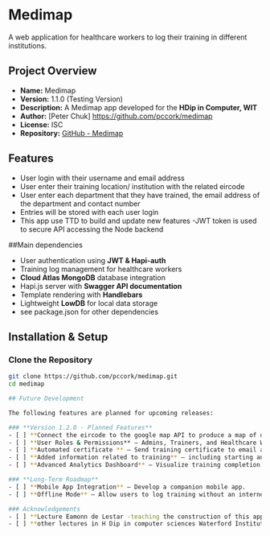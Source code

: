 # Medimap

A web application for healthcare workers to log their training in different institutions.

## Project Overview
- **Name:** Medimap  
- **Version:** 1.1.0 (Testing Version)  
- **Description:** A Medimap app developed for the **HDip in Computer, WIT**  
- **Author:** [Peter Chuk] https://github.com/pccork/medimap  
- **License:** ISC  
- **Repository:** [GitHub - Medimap](https://github.com/pccork/medimap)  

## Features
- User login with their username and email address 
- User enter their training location/ institution with the related eircode
- User enter each department that they have trained, the email address of the department and contact number
- Entries will  be stored with each user login
- This app use TTD to build and update new features
-JWT token is used to secure API accessing the Node backend


##Main dependencies
- User authentication using **JWT & Hapi-auth**
- Training log management for healthcare workers
- **Cloud Atlas MongoDB** database integration
- Hapi.js server with **Swagger API documentation**
- Template rendering with **Handlebars**
- Lightweight **LowDB** for local data storage 
- see package.json for other dependencies

## Installation & Setup
### **Clone the Repository**
```sh
git clone https://github.com/pccork/medimap.git
cd medimap

## Future Development

The following features are planned for upcoming releases:

### **Version 1.2.0 - Planned Features**
- [ ] **Connect the eircode to the google map API to produce a map of direction for trainee
- [ ] **User Roles & Permissions** – Admins, Trainers, and Healthcare Workers will have different access levels.
- [ ] **Automated certificate ** – Send training certificate to email account.
- [ ] **Added information related to training** – including starting and finished date and content summary of training 
- [ ] **Advanced Analytics Dashboard** – Visualize training completion statistics.

### **Long-Term Roadmap**
- [ ] **Mobile App Integration** – Develop a companion mobile app.
- [ ] **Offline Mode** – Allow users to log training without an internet connection.

### Acknowledgements
- [ ] **Lecture Eamonn de Lestar -teaching the construction of this app and providing the template for this application 
- [ ] **other lectures in H Dip in computer sciences Waterford Institute of Technology (WIT)

